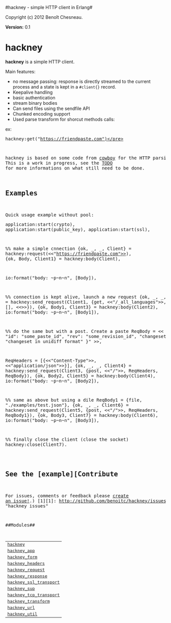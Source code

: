 

#hackney - simple HTTP client in Erlang#


Copyright (c) 2012 Benoît Chesneau.

__Version:__ 0.1

# hackney

**hackney** is a simple HTTP client.

Main features:

- no message passing: response is directly streamed to the current
  process and a state is kept in a `#client{}` record.
- Keepalive handling
- basic authentication
- stream binary bodies
- Can send files using the sendfile API
- Chunked encoding support
- Used parse transform for shorcut methods calls:

ex:<pre>hackney:get("https://friendpaste.com")</pre>

hackney is based on some code from
[cowboy](http://github.com/extend/cownboy) for the HTTP parsing. This is
a work in progress, see the
[TODO](http://github.com/benoitc/hackney/blob/master/TODO.md) for more
informations on what still need to be done.

## Examples

Quick usage example without pool:<pre>application:start(crypto),
application:start(public_key),
application:start(ssl),

%% make a simple cnnection
{ok, _, _, Client} = hackney:request(<<"https://friendpaste.com">>),
{ok, Body, Client1} = hackney:body(Client),

io:format("body: ~p~n~n", [Body]),

%% connection is kept alive, launch a new request
{ok, _, _, Client2} = hackney:send_request(Client1, {get,
                                                     <<"/_all_languages">>,
                                                     [],
                                                     <<>>}),
{ok, Body1, Client3} = hackney:body(Client2),
io:format("body: ~p~n~n", [Body1]),

%% do the same but with a post. Create a paste
ReqBody = << "{
     \"id\": \"some_paste_id\",
     \"rev\": \"some_revision_id\",
     \"changeset\": \"changeset in unidiff format\"
}" >>,

ReqHeaders = [{<<"Content-Type">>, <<"application/json">>}],
{ok, _, _, Client4} = hackney:send_request(Client3, {post, <<"/">>,
                                                     ReqHeaders,
                                                     ReqBody}),
{ok, Body2, Client5} = hackney:body(Client4),
io:format("body: ~p~n~n", [Body2]),

%% same as above but using a dile
ReqBody1 = {file, "./examples/test.json"},
{ok, _, _, Client6} = hackney:send_request(Client5, {post, <<"/">>,
                                                     ReqHeaders,
                                                     ReqBody1}),
{ok, Body3, Client7} = hackney:body(Client6),
io:format("body: ~p~n~n", [Body3]),

%% finally close the client (close the socket)
hackney:close(Client7).</pre>

See the [example][Contribute
----------
For issues, comments or feedback please [create an issue!](http://github.com/benoitc/hackney/blob/master/examples/test.ebin).) [1][1]: http://github.com/benoitc/hackney/issues "hackney issues"


##Modules##


<table width="100%" border="0" summary="list of modules">
<tr><td><a href="http://github.com/benoitc/hackney/blob/master/doc/hackney.md" class="module">hackney</a></td></tr>
<tr><td><a href="http://github.com/benoitc/hackney/blob/master/doc/hackney_app.md" class="module">hackney_app</a></td></tr>
<tr><td><a href="http://github.com/benoitc/hackney/blob/master/doc/hackney_form.md" class="module">hackney_form</a></td></tr>
<tr><td><a href="http://github.com/benoitc/hackney/blob/master/doc/hackney_headers.md" class="module">hackney_headers</a></td></tr>
<tr><td><a href="http://github.com/benoitc/hackney/blob/master/doc/hackney_request.md" class="module">hackney_request</a></td></tr>
<tr><td><a href="http://github.com/benoitc/hackney/blob/master/doc/hackney_response.md" class="module">hackney_response</a></td></tr>
<tr><td><a href="http://github.com/benoitc/hackney/blob/master/doc/hackney_ssl_transport.md" class="module">hackney_ssl_transport</a></td></tr>
<tr><td><a href="http://github.com/benoitc/hackney/blob/master/doc/hackney_sup.md" class="module">hackney_sup</a></td></tr>
<tr><td><a href="http://github.com/benoitc/hackney/blob/master/doc/hackney_tcp_transport.md" class="module">hackney_tcp_transport</a></td></tr>
<tr><td><a href="http://github.com/benoitc/hackney/blob/master/doc/hackney_transform.md" class="module">hackney_transform</a></td></tr>
<tr><td><a href="http://github.com/benoitc/hackney/blob/master/doc/hackney_url.md" class="module">hackney_url</a></td></tr>
<tr><td><a href="http://github.com/benoitc/hackney/blob/master/doc/hackney_util.md" class="module">hackney_util</a></td></tr></table>

